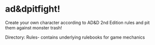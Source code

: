 # ad&dpitfight!
Create your own character according to AD&amp;D 2nd Edition rules and pit them against monster trash!

Directory: Rules- contains underlying rulebooks for game mechanics
